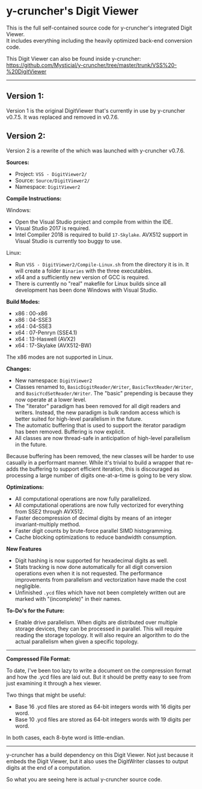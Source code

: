 y-cruncher's Digit Viewer
===========

This is the full self-contained source code for y-cruncher's integrated Digit Viewer.<br>
It includes everything including the heavily optimized back-end conversion code.

This Digit Viewer can also be found inside y-cruncher: https://github.com/Mysticial/y-cruncher/tree/master/trunk/VSS%20-%20DigitViewer

-----

## Version 1:

Version 1 is the original DigitViewer that's currently in use by y-cruncher v0.7.5. It was replaced and removed in v0.7.6.

## Version 2:

Version 2 is a rewrite of the which was launched with y-cruncher v0.7.6.

**Sources:**

 - Project: `VSS - DigitViewer2/`
 - Source: `Source/DigitViewer2/`
 - Namespace: `DigitViewer2`


**Compile Instructions:**

Windows:
 - Open the Visual Studio project and compile from within the IDE.
 - Visual Studio 2017 is required.
 - Intel Compiler 2018 is required to build `17-Skylake`. AVX512 support in Visual Studio is currently too buggy to use.

Linux:
 - Run `VSS - DigitViewer2/Compile-Linux.sh` from the directory it is in. It will create a folder `Binaries` with the three executables.
 - x64 and a sufficiently new version of GCC is required.
 - There is currently no "real" makefile for Linux builds since all development has been done Windows with Visual Studio.


**Build Modes:**

 - x86 : 00-x86
 - x86 : 04-SSE3
 - x64 : 04-SSE3
 - x64 : 07-Penryn (SSE4.1)
 - x64 : 13-Haswell (AVX2)
 - x64 : 17-Skylake (AVX512-BW)

The x86 modes are not supported in Linux.


**Changes:**

 - New namespace: `DigitViewer2`
 - Classes renamed to, `BasicDigitReader/Writer`, `BasicTextReader/Writer`, and `BasicYcdSetReader/Writer`. The "basic" prepending is because they now operate at a lower level.
 - The "iterator" paradigm has been removed for all digit readers and writers. Instead, the new paradigm is bulk random access which is better suited for high-level parallelism in the future.
 - The automatic buffering that is used to support the iterator paradigm has been removed. Buffering is now explicit.
 - All classes are now thread-safe in anticipation of high-level parallelism in the future.


Because buffering has been removed, the new classes will be harder to use casually in a performant manner. While it's trivial to build a wrapper that re-adds the buffering to support efficient iteration, this is discouraged as processing a large number of digits one-at-a-time is going to be very slow.


**Optimizations:**

 - All computational operations are now fully parallelized.
 - All computational operations are now fully vectorized for everything from SSE2 through AVX512.
 - Faster decompression of decimal digits by means of an integer invariant-multiply method.
 - Faster digit counts by brute-force parallel SIMD histogramming.
 - Cache blocking optimizations to reduce bandwidth consumption.


**New Features**

 - Digit hashing is now supported for hexadecimal digits as well.
 - Stats tracking is now done automatically for all digit conversion operations even when it is not requested. The performance improvements from parallelism and vectorization have made the cost negligible.
 - Unfinished `.ycd` files which have not been completely written out are marked with "(incomplete)" in their names.


**To-Do's for the Future:**
 - Enable drive parallelism. When digits are distributed over multiple storage devices, they can be processed in parallel. This will require reading the storage topology. It will also require an algorithm to do the actual parallelism when given a specific topology.


-----

**Compressed File Format:**

To date, I've been too lazy to write a document on the compression format and how the .ycd files are laid out.
But it should be pretty easy to see from just examining it through a hex viewer.

Two things that might be useful:
 - Base 16 .ycd files are stored as 64-bit integers words with 16 digits per word.
 - Base 10 .ycd files are stored as 64-bit integers words with 19 digits per word.

In both cases, each 8-byte word is little-endian.

-----

y-cruncher has a build dependency on this Digit Viewer.
Not just because it embeds the Digit Viewer, but it also uses the DigitWriter classes to output digits at the end of a computation.

So what you are seeing here is actual y-cruncher source code.
